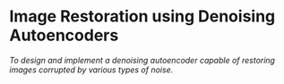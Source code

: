 # Image Restoration using Denoising Autoencoders

*To design and implement a denoising autoencoder capable of restoring images corrupted by various types of noise.*


